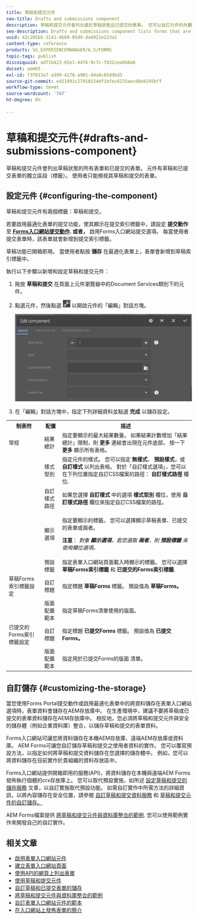 ```yaml
---
title: 草稿和提交元件
seo-title: Drafts and submissions component
description: 草稿和提交元件會列出處於草稿狀態且已提交的表單。 您可以自訂元件的外觀和樣式。
seo-description: Drafts and submissions component lists forms that are in the draft state and are already submitted. You can customize appearance and style of the component.
uuid: 42c205b5-3141-4b80-85d9-dad921e223a2
content-type: reference
products: SG_EXPERIENCEMANAGER/6.5/FORMS
topic-tags: publish
discoiquuid: ad71b423-02e1-4476-9c7c-f832cea6b0a6
docset: aem65
exl-id: f3f013a7-a399-4178-a901-d4a8c65ddbd3
source-git-commit: ed11891c27910154df1bfec6225aecd8a9245bff
workflow-type: tm+mt
source-wordcount: '747'
ht-degree: 0%

---
```


# 草稿和提交元件{#drafts-and-submissions-component}

草稿和提交元件會列出草稿狀態的所有表單和已提交的表單。 元件有草稿和已提交表單的獨立區段（標籤）。 使用者只能檢視其草稿和提交的表單。

## 設定元件 {#configuring-the-component}

草稿和提交元件有兩個標籤：草稿和提交。

若要啟用最適化表單的提交功能，使其顯示在提交索引標籤中，請設定 **提交動作** 至 **[Forms入口網站提交動作](../../forms/using/configuring-submit-actions.md). 或者，** 啟用Forms入口網站提交選項。 每當使用者提交表單時，該表單就會新增到提交索引標籤。

草稿功能已開箱即用。 當使用者點按 **儲存** 在最適化表單上，表單會新增到草稿索引標籤中。

執行以下步驟以新增和設定草稿和提交元件：

1. 拖放 **草稿和提交** 在頁面上元件瀏覽器中的Document Services類別下的元件。
1. 點選元件，然後點選 ![settings_icon](assets/settings_icon.png) 以開啟元件的「編輯」對話方塊。

   ![草稿和提交元件](assets/drafts-submissions-edit.png)

1. 在「編輯」對話方塊中，指定下列詳細資料並點選 **完成** 以儲存設定。

<table>
 <tbody>
  <tr>
   <th>制表符</th>
   <th>配置</th>
   <th>描述</th>
  </tr>
  <tr>
   <td>常规</td>
   <td>結果總計</td>
   <td>指定要顯示的最大結果數量。 如果結果計數增加「結果總計」限制，則 <strong>更多 </strong>連結會出現在元件底部。 按一下 <strong>更多 </strong>顯示所有表格。 </td>
  </tr>
  <tr>
   <td> </td>
   <td>樣式型別</td>
   <td>指定元件的樣式。 您可以指定 <strong>無樣式</strong>， <strong>預設樣式</strong>，或 <strong>自訂樣式</strong> 以列出表格。 對於「自訂樣式選項」，您可以在下列位置指定自訂CSS檔案的路徑： <strong>自訂樣式路徑 </strong>欄位<strong>.</strong></td>
  </tr>
  <tr>
   <td> </td>
   <td>自訂樣式路徑</td>
   <td>如果您選擇 <strong>自訂樣式</strong> 中的選項 <strong>樣式型別</strong> 欄位，使用 <strong>自訂樣式路徑</strong> 欄位來指定自訂CSS檔案的路徑。 </td>
  </tr>
  <tr>
   <td> </td>
   <td>顯示選項</td>
   <td><p>指定要顯示的標籤。 您可以選擇顯示草稿表單、已提交的表單或兩者。 </p> <p><strong>注意</strong>：<em> 對象 <strong>顯示選項</strong>，若您選取 <strong>兩者</strong>，則 <strong>預設標籤</strong> 未使用欄位選項。</em></p> </td>
  </tr>
  <tr>
   <td> </td>
   <td>預設標籤</td>
   <td>指定表單入口網站頁面載入時顯示的標籤。 您可以選擇 <strong>草稿Forms索引標籤</strong> 和 <strong>已提交的Forms索引標籤</strong>.</td>
  </tr>
  <tr>
   <td>草稿Forms索引標籤設定</td>
   <td>自訂標題</td>
   <td>指定標題 <strong>草稿Forms</strong> 標籤。 預設值為 <strong>草稿Forms。</strong></td>
  </tr>
  <tr>
   <td> </td>
   <td>版面配置範本</td>
   <td>指定草稿Forms清單使用的版面。</td>
  </tr>
  <tr>
   <td>已提交的Forms索引標籤設定</td>
   <td>自訂標題 </td>
   <td>指定標題 <strong>已提交Forms </strong>標籤。 預設值為 <strong>已提交Forms。</strong></td>
  </tr>
  <tr>
   <td> </td>
   <td>版面配置範本</td>
   <td>指定用於已提交Forms的版面<strong> </strong>清單。 </td>
  </tr>
 </tbody>
</table>

## 自訂儲存 {#customizing-the-storage}

當您使用Forms Portal提交動作或啟用最適化表單中的將資料儲存在表單入口網站選項時，表單資料會儲存在AEM存放庫中。 在生產環境中，建議不要將草稿或已提交的表單資料儲存在AEM存放庫中。 相反地，您必須將草稿和提交元件與安全的儲存體（例如企業資料庫）整合，以儲存草稿和提交的表單資料。

Forms入口網站可讓您將資料儲存在本機AEM存放庫、遠端AEM存放庫或資料庫。 AEM Forms可讓您自訂儲存草稿和提交之使用者資料的實作。 您可以覆寫預設方法，以指定如何將草稿和提交資料儲存在您選擇的儲存體中。 例如，您可以將資料儲存在目前實作於貴組織的資料存放區中。

Forms入口網站提供開箱即用的服務(API)，將資料儲存在本機與遠端AEM Forms發佈執行個體的crx存放庫上。 您可以取代預設實施，如所述 [設定草稿和提交的儲存服務](/help/forms/using/configuring-draft-submission-storage.md) 文章，以自訂實施取代預設功能。 如需自訂實作中所需方法的詳細資訊，以將內容儲存在安全位置，請參閱 [自訂草稿和提交資料服務](/help/forms/using/custom-draft-submission-data-services.md) 和 [草稿和提交元件的自訂儲存。](/help/forms/using/adding-custom-storage-provider-forms.md)

AEM Forms檔案提供 [將草稿和提交元件與資料庫整合的範例](integrate-draft-submission-database.md). 您可以使用範例實作來開發自己的自訂實作。

## 相关文章

* [啟用表單入口網站元件](/help/forms/using/enabling-forms-portal-components.md)
* [建立表單入口網站頁面](/help/forms/using/creating-form-portal-page.md)
* [使用API的網頁上列出表單](/help/forms/using/listing-forms-webpage-using-apis.md)
* [使用草稿和提交元件](/help/forms/using/draft-submission-component.md)
* [自訂草稿和已提交表單的儲存](/help/forms/using/draft-submission-component.md)
* [將草稿和提交元件與資料庫整合的範例](/help/forms/using/integrate-draft-submission-database.md)
* [自訂表單入口網站元件的範本](/help/forms/using/customizing-templates-forms-portal-components.md)
* [在入口網站上發佈表單的簡介](/help/forms/using/introduction-publishing-forms.md)
